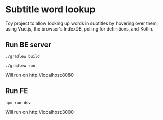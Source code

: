 # Subtitle word lookup

Toy project to allow looking up words in subtitles by hovering over them, using Vue.js, the browser's IndexDB, polling for definitions, and Kotlin.

## Run BE server

`./gradlew build`

`./gradlew run`

Will run on http://localhost:8080

## Run FE

`npm run dev`

Will run on http://localhost:3000